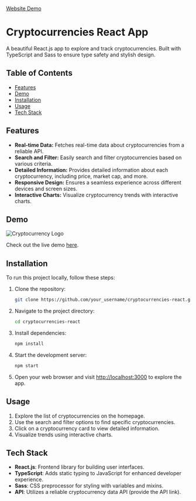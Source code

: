 
<a href="https://react-crypto-app-lyart.vercel.app/" target="_blank">Website Demo</a>

# Cryptocurrencies React App

A beautiful React.js app to explore and track cryptocurrencies. Built with TypeScript and Sass to ensure type safety and stylish design.

## Table of Contents

- [Features](#features)
- [Demo](#demo)
- [Installation](#installation)
- [Usage](#usage)
- [Tech Stack](#tech-stack)

## Features

- **Real-time Data:** Fetches real-time data about cryptocurrencies from a reliable API.
- **Search and Filter:** Easily search and filter cryptocurrencies based on various criteria.
- **Detailed Information:** Provides detailed information about each cryptocurrency, including price, market cap, and more.
- **Responsive Design:** Ensures a seamless experience across different devices and screen sizes.
- **Interactive Charts:** Visualize cryptocurrency trends with interactive charts.

## Demo

![Cryptocurrency Logo](https://th.bing.com/th/id/OIP.cDFFK4v6sEdyQSg2kAQxcAHaFj?w=200&h=200&rs=1&pid=ImgDetMain)

Check out the live demo [here](link_to_your_live_demo).

## Installation

To run this project locally, follow these steps:

1. Clone the repository:
   ```bash
   git clone https://github.com/your_username/cryptocurrencies-react.git
   ```

2. Navigate to the project directory:
   ```bash
   cd cryptocurrencies-react
   ```

3. Install dependencies:
   ```bash
   npm install
   ```

4. Start the development server:
   ```bash
   npm start
   ```

5. Open your web browser and visit [http://localhost:3000](http://localhost:3000) to explore the app.

## Usage

1. Explore the list of cryptocurrencies on the homepage.
2. Use the search and filter options to find specific cryptocurrencies.
3. Click on a cryptocurrency card to view detailed information.
4. Visualize trends using interactive charts.

## Tech Stack

- **React.js**: Frontend library for building user interfaces.
- **TypeScript**: Adds static typing to JavaScript for enhanced developer experience.
- **Sass**: CSS preprocessor for styling with variables and mixins.
- **API**: Utilizes a reliable cryptocurrency data API (provide the API link).

